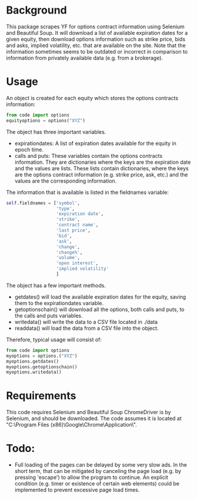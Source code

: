 # Background
This package scrapes YF for options contract information using Selenium and Beautiful Soup.
It will download a list of available expiration dates for a given equity, then download options information
such as strike price, bids and asks, implied volatility, etc. that are available on the site. Note that the
information sometimes seems to be outdated or incorrect in comparison to information from privately available
data (e.g. from a brokerage).

# Usage
An object is created for each equity which stores the options contracts information:

```python
from code import options
equityoptions = options("XYZ")
```

The object has three important variables.
* expirationdates: A list of expiration dates available for the equity in epoch time.
* calls and puts: These variables contain the options contracts information. They are dictionaries where the
keys are the expiration date and the values are lists. These lists contain dictionaries, where the keys
are the options contract information (e.g. strike price, ask, etc.) and the values are the corresponding
information.

The information that is available is listed in the fieldnames variable:
```python
self.fieldnames = ['symbol',
                   'type',
                   'expiration date',
                   'strike',
                   'contract name',
                   'last price',
                   'bid',
                   'ask',
                   'change',
                   'change%',
                   'volume',
                   'open interest',
                   'implied volatility'
                   ]
```

The object has a few important methods.
* getdates() will load the available expiration dates for the equity, saving them to the expirationdates variable.
* getoptionschain() will download all the options, both calls and puts, to the calls and puts variables.
* writedata() will write the data to a CSV file located in ./data
* readdata() will load the data from a CSV file into the object.

Therefore, typical usage will consist of:

```python
from code import options
myoptions = options.("XYZ")
myoptions.getdates()
myoptions.getoptionschain()
myoptions.writedata()
```

# Requirements
This code requires Selenium and Beautiful Soup
ChromeDriver is by Selenium, and should be downloaded. The code assumes it is located at
"C:\Program Files (x86)\Google\Chrome\Application\\".


# Todo:
* Full loading of the pages can be delayed by some very slow ads. In the short term, that can be mitigated
by canceling the page load (e.g. by pressing 'escape') to allow the program to continue. An explicit condition
(e.g. timer or existence of certain web elements) could be implemented to prevent excessive page load times.


